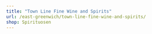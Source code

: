 ```yaml
---
title: "Town Line Fine Wine and Spirits"
url: /east-greenwich/town-line-fine-wine-and-spirits/
shop: Spirituosen
---
```


